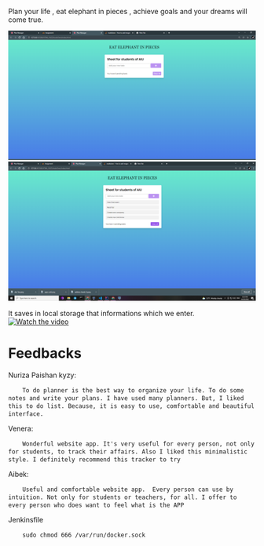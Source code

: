 Plan your life ,  eat elephant in pieces , achieve  goals  and your dreams will come true.

 
![asdf](./images/screen1.png)
![asdf](./images/screen2.png)

It saves in local storage that informations which we enter.
[![Watch the video](https://i.imgur.com/vKb2F1B.png)](https://youtu.be/eM_Sqe3hsIQ)

# Feedbacks

Nuriza Paishan kyzy: 

        To do planner is the best way to organize your life. To do some notes and write your plans. I have used many planners. But, I liked this to do list. Because, it is easy to use, comfortable and beautiful interface.
Venera:
        
        Wonderful website app. It's very useful for every person, not only for students, to track their affairs. Also I liked this minimalistic style. I definitely recommend this tracker to try
Aibek:
    
        Useful and comfortable website app.  Every person can use by intuition. Not only for students or teachers, for all. I offer to every person who does want to feel what is the APP

Jenkinsfile

        
        sudo chmod 666 /var/run/docker.sock